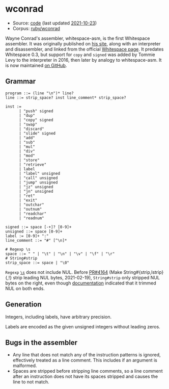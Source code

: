 # wconrad

- Source: [code](https://github.com/wspace/wconrad-ruby)
  (last updated [2021-10-23](https://github.com/wspace/wconrad-ruby/commit/406a09e80f5fd6b6f2beb8e9d9f039536bc8db23))
- Corpus: [ruby/wconrad](https://github.com/wspace/corpus/tree/main/ruby/wconrad)

Wayne Conrad's assembler, whitespace-asm, is the first Whitespace assembler. It
was originally published on [his site](https://web.archive.org/web/20120417161917/http://yagni.com:80/whitespace/index.html),
along with an interpreter and disassembler, and linked from the official
[Whitespace page](https://web.archive.org/web/20150717140342/http://compsoc.dur.ac.uk:80/whitespace/download.php).
It predates Whitespace 0.3, but support for `copy` and `signed` was added by
Tommie Levy to the interpreter in 2016, then later by analogy to whitespace-asm.
It is now maintained [on GitHub](https://github.com/wspace/wconrad-ruby).

## Grammar

```bnf
program ::= (line "\n")* line?
line ::= strip_space? inst line_comment* strip_space?

inst :=
      | "push" signed
      | "dup"
      | "copy" signed
      | "swap"
      | "discard"
      | "slide" signed
      | "add"
      | "sub"
      | "mul"
      | "div"
      | "mod"
      | "store"
      | "retrieve"
      | label
      | "label" unsigned
      | "call" unsigned
      | "jump" unsigned
      | "jz" unsigned
      | "jn" unsigned
      | "ret"
      | "exit"
      | "outchar"
      | "outnum"
      | "readchar"
      | "readnum"

signed ::= space [-+]? [0-9]+
unsigned ::= space [0-9]+
label := [0-9]+ ":"
line_comment ::= "#" [^\n]*

# Regexp \s
space ::= " " | "\t" | "\n" | "\v" | "\f" | "\r"
# String#strip
strip_space ::= space | "\0"
```

`Regexp` [`\s`](https://docs.ruby-lang.org/en/master/Regexp.html#class-Regexp-label-Shorthand+Character+Classes)
does not include NUL. Before [PR#4164](https://github.com/ruby/ruby/pull/4164)
(Make String#{strip,lstrip}{,!} strip leading NUL bytes, 2021-02-19),
`String#strip` only stripped NUL bytes on the right, even though [documentation](https://docs.ruby-lang.org/en/master/String.html#class-String-label-Whitespace+in+Strings)
indicated that it trimmed NUL on both ends.

## Generation

Integers, including labels, have arbitrary precision.

Labels are encoded as the given unsigned integers without leading zeros.

## Bugs in the assembler

- Any line that does not match any of the instruction patterns is ignored,
  effectively treated as a line comment. This includes if an argument is
  malformed.
- Spaces are stripped before stripping line comments, so a line comment after an
  instruction does not have its spaces stripped and causes the line to not
  match.
